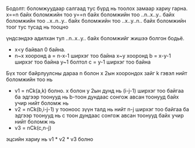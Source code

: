 Бодолт: боломжуудаар салгаад тус бүрд нь тоолох замаар хариу гарна.
x==n байх боломжийн тоо
y==n байх боломжийн тоо
..n..x..y.. байх боломжийн тоо
..x..n..y.. байх боломжийн тоо
..x..y..n.. байх боломжийн тоог тус тусад нь тооцно

үндсэндээ адилхан тул ..n..x..y.. байх боломжийг жишээ болгон бодьё.
- x<y байвал 0 байна.
- n~x хооронд a = n-x-1 ширхэг тоо байна
  x~y хооронд b = x-y-1 ширхэг тоо байна
  y~1 болтол c = y-1 ширхэг тоо байна
  
Бүх тоог байрлуулсны дараа n болон х 2ын хоорондох зайг k гэвэл
нийт боломжийн тоо нь
- v1 = nCk(a,k) болно.
x болон y 2ын дунд нь (i-j-1) ширхэг тоо байгаа ба эдгээр тоонууд нь b-тоон дундаас сонгож авсан тоонууд байх учир нийт боломж нь 
- v2 = nCk(b,i-j-1)
y тооноос зүүн талд нь нийт n-j ширхэг тоо байгаа ба эдгээр тоонууд нь с тоон дундаас сонгож авсан тоонууд байх учир нийт боломж нь 
- v3 = nCk(c,n-j)

эцсийн хариу нь v1 * v2 * v3 болно
 